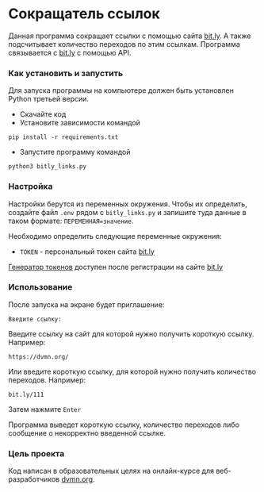 # Сокращатель ссылок

Данная программа сокращает ссылки с помощью сайта [bit.ly](https://bit.ly/). 
А также подсчитывает количество переходов по этим ссылкам.
Программа связывается с [bit.ly](https://bit.ly/) с помощью API.

### Как установить и запустить

Для запуска программы на компьютере должен быть установлен Python третьей версии. 

- Скачайте код
- Установите зависимости командой 
```
pip install -r requirements.txt
```
- Запустите программу командой 
```
python3 bitly_links.py
```

### Настройка

Настройки берутся из переменных окружения. Чтобы их определить, создайте файл `.env` рядом с `bitly_links.py` и запишите туда данные в таком формате: `ПЕРЕМЕННАЯ=значение`.

Необходимо определить следующие переменные окружения:
- `TOKEN` - персональный токен сайта [bit.ly](https://bit.ly/)

[Генератор токенов](https://bitly.com/a/oauth_apps) доступен после регистрации на сайте [bit.ly](https://bit.ly/)

### Использование
После запуска на экране будет приглашение:
```
Введите ссылку: 
```
Введите ссылку на сайт для которой нужно получить короткую ссылку. Например:
```
https://dvmn.org/ 
```
Или введите короткую ссылку, для которой нужно получить количество переходов. Например:
```
bit.ly/111
```
Затем нажмите `Enter`

Программа выведет короткую ссылку, количество переходов либо сообщение о некорректно введенной ссылке.


### Цель проекта

Код написан в образовательных целях на онлайн-курсе для веб-разработчиков [dvmn.org](https://dvmn.org/).